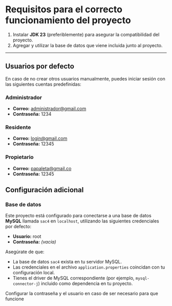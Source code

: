 # Requisitos para el correcto funcionamiento del proyecto

1. Instalar **JDK 23** (preferiblemente) para asegurar la compatibilidad del proyecto.
2. Agregar y utilizar la base de datos que viene incluida junto al proyecto.

---

## Usuarios por defecto

En caso de no crear otros usuarios manualmente, puedes iniciar sesión con las siguientes cuentas predefinidas:

### Administrador
- **Correo:** administrador@gmail.com  
- **Contraseña:** 1234

### Residente
- **Correo:** login@gmail.com  
- **Contraseña:** 12345

### Propietario
- **Correo:** papaleta@gmail.co  
- **Contraseña:** 12345

## Configuración adicional

### Base de datos

Este proyecto está configurado para conectarse a una base de datos **MySQL** llamada `sac4` en `localhost`, utilizando las siguientes credenciales por defecto:

- **Usuario:** root  
- **Contraseña:** *(vacía)*

Asegúrate de que:
- La base de datos `sac4` exista en tu servidor MySQL.
- Las credenciales en el archivo `application.properties` coincidan con tu configuración local.
- Tienes el driver de MySQL correspondiente (por ejemplo, `mysql-connector-j`) incluido como dependencia en tu proyecto.

Configurar la contraseña y el usuario en caso de ser necesario para que funcione 
